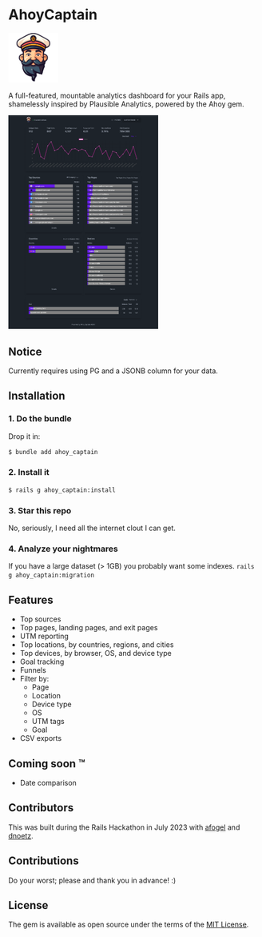 # AhoyCaptain

<img src="logo.png" style="max-height:100px" />

A full-featured, mountable analytics dashboard for your Rails app, shamelessly inspired by Plausible Analytics, powered by the Ahoy gem.

<a href="https://github.com/joshmn/ahoy_captain/blob/main/ss.png"><img src="ss.png" style="max-width:300px" /></a>
## Notice

Currently requires using PG and a JSONB column for your data.

## Installation

### 1. Do the bundle

Drop it in:

```bash
$ bundle add ahoy_captain
```

### 2. Install it

```bash
$ rails g ahoy_captain:install
```

### 3. Star this repo

No, seriously, I need all the internet clout I can get.

### 4. Analyze your nightmares

If you have a large dataset (> 1GB) you probably want some indexes. `rails g ahoy_captain:migration`

## Features

* Top sources
* Top pages, landing pages, and exit pages
* UTM reporting
* Top locations, by countries, regions, and cities
* Top devices, by browser, OS, and device type
* Goal tracking
* Funnels
* Filter by:
    * Page
    * Location
    * Device type
    * OS
    * UTM tags
    * Goal
* CSV exports

## Coming soon ™️

* Date comparison

## Contributors

This was built during the Rails Hackathon in July 2023 with [afogel](https://github.com/afogel) and [dnoetz](https://github.com/dnoetz).

## Contributions

Do your worst; please and thank you in advance! :) 

## License

The gem is available as open source under the terms of the [MIT License](https://opensource.org/licenses/MIT).
